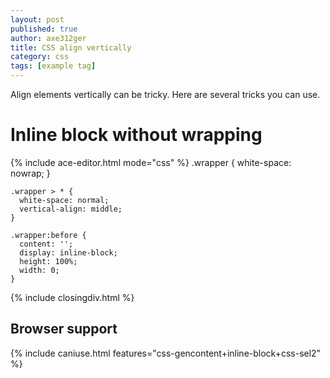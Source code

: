 ```yaml
---
layout: post
published: true
author: axe312ger
title: CSS align vertically
category: css
tags: [example tag]
---
```


Align elements vertically can be tricky. Here are several tricks you can use.

# Inline block without wrapping

{% include ace-editor.html mode="css" %}
    .wrapper {
      white-space: nowrap;
    }
    
    .wrapper > * {
      white-space: normal;
      vertical-align: middle;
    }
    
    .wrapper:before {
      content: '';
      display: inline-block;
      height: 100%;
      width: 0;
    }
{% include closingdiv.html %}

## Browser support

{% include caniuse.html features="css-gencontent+inline-block+css-sel2" %}
